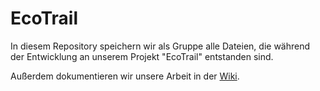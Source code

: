 # EcoTrail
In diesem Repository speichern wir als Gruppe alle Dateien, die während der Entwicklung an unserem Projekt "EcoTrail" entstanden sind.

Außerdem dokumentieren wir unsere Arbeit in der [Wiki](https://github.com/LDUOL/EcoTrail/wiki).
